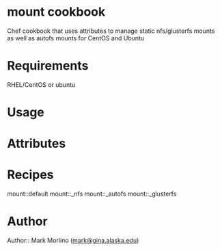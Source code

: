 # mount cookbook
Chef cookbook that uses attributes to manage static nfs/glusterfs mounts as well as autofs mounts for CentOS and Ubuntu

# Requirements
RHEL/CentOS or ubuntu

# Usage

# Attributes

# Recipes
mount::default
mount::_nfs
mount::_autofs
mount::_glusterfs

# Author
Author:: Mark Morlino (<mark@gina.alaska.edu>)
